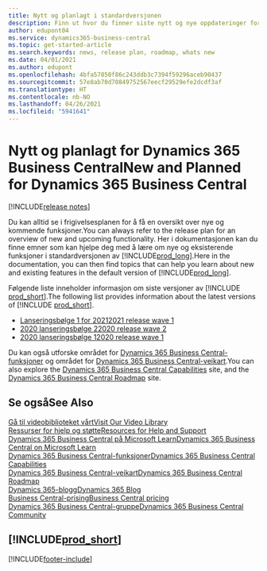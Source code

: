 ```yaml
---
title: Nytt og planlagt i standardversjonen
description: Finn ut hvor du finner siste nytt og nye oppdateringer for standardversjonen av Business Central.
author: edupont04
ms.service: dynamics365-business-central
ms.topic: get-started-article
ms.search.keywords: news, release plan, roadmap, whats new
ms.date: 04/01/2021
ms.author: edupont
ms.openlocfilehash: 4bfa57850f86c243ddb3c7394f59296aceb90437
ms.sourcegitcommit: 57e8ab70d70849752567eecf29529efe2dcdf3af
ms.translationtype: HT
ms.contentlocale: nb-NO
ms.lasthandoff: 04/26/2021
ms.locfileid: "5941641"
---
```

# <a name="new-and-planned-for-dynamics-365-business-central"></a><span data-ttu-id="9bf19-103">Nytt og planlagt for Dynamics 365 Business Central</span><span class="sxs-lookup"><span data-stu-id="9bf19-103">New and Planned for Dynamics 365 Business Central</span></span>

[!INCLUDE[release notes](includes/release-notes.md)]

<span data-ttu-id="9bf19-104">Du kan alltid se i frigivelsesplanen for å få en oversikt over nye og kommende funksjoner.</span><span class="sxs-lookup"><span data-stu-id="9bf19-104">You can always refer to the release plan for an overview of new and upcoming functionality.</span></span> <span data-ttu-id="9bf19-105">Her i dokumentasjonen kan du finne emner som kan hjelpe deg med å lære om nye og eksisterende funksjoner i standardversjonen av [!INCLUDE[prod_long](includes/prod_long.md)].</span><span class="sxs-lookup"><span data-stu-id="9bf19-105">Here in the documentation, you can then find topics that can help you learn about new and existing features in the default version of [!INCLUDE[prod_long](includes/prod_long.md)].</span></span>  

<span data-ttu-id="9bf19-106">Følgende liste inneholder informasjon om siste versjoner av [!INCLUDE [prod_short](includes/prod_short.md)].</span><span class="sxs-lookup"><span data-stu-id="9bf19-106">The following list provides information about the latest versions of [!INCLUDE [prod_short](includes/prod_short.md)].</span></span>  

* [<span data-ttu-id="9bf19-107">Lanseringsbølge 1 for 2021</span><span class="sxs-lookup"><span data-stu-id="9bf19-107">2021 release wave 1</span></span>](/dynamics365-release-plan/2021wave1/smb/dynamics365-business-central/planned-features)  
* [<span data-ttu-id="9bf19-108">2020 lanseringsbølge 2</span><span class="sxs-lookup"><span data-stu-id="9bf19-108">2020 release wave 2</span></span>](/dynamics365-release-plan/2020wave2/smb/dynamics365-business-central/planned-features)  
* [<span data-ttu-id="9bf19-109">2020 lanseringsbølge 1</span><span class="sxs-lookup"><span data-stu-id="9bf19-109">2020 release wave 1</span></span>](/dynamics365-release-plan/2020wave1/dynamics365-business-central/planned-features)  

<span data-ttu-id="9bf19-110">Du kan også utforske området for [Dynamics 365 Business Central-funksjoner](https://dynamics.microsoft.com/business-central/capabilities/) og området for [Dynamics 365 Business Central-veikart](https://dynamics.microsoft.com/roadmap/business-central/).</span><span class="sxs-lookup"><span data-stu-id="9bf19-110">You can also explore the [Dynamics 365 Business Central Capabilities](https://dynamics.microsoft.com/business-central/capabilities/) site, and the [Dynamics 365 Business Central Roadmap](https://dynamics.microsoft.com/roadmap/business-central/) site.</span></span>  

<!--comment out for 3 days[![RSS Subscription](/dynamics365-release-plan/media/feed-icon.png "RSS Subscription")](https://go.microsoft.com/fwlink/?linkid=2161350) Updates to Dynamics 365 Business Central documentation-->

## <a name="see-also"></a><span data-ttu-id="9bf19-111">Se også</span><span class="sxs-lookup"><span data-stu-id="9bf19-111">See Also</span></span>

[<span data-ttu-id="9bf19-112">Gå til videobiblioteket vårt</span><span class="sxs-lookup"><span data-stu-id="9bf19-112">Visit Our Video Library</span></span>](across-videos.md)  
[<span data-ttu-id="9bf19-113">Ressurser for hjelp og støtte</span><span class="sxs-lookup"><span data-stu-id="9bf19-113">Resources for Help and Support</span></span>](product-help-and-support.md)  
[<span data-ttu-id="9bf19-114">Dynamics 365 Business Central på Microsoft Learn</span><span class="sxs-lookup"><span data-stu-id="9bf19-114">Dynamics 365 Business Central on Microsoft Learn</span></span>](/learn/dynamics365/business-central?WT.mc_id=dyn365bc_landingpage-docs)  
[<span data-ttu-id="9bf19-115">Dynamics 365 Business Central-funksjoner</span><span class="sxs-lookup"><span data-stu-id="9bf19-115">Dynamics 365 Business Central Capabilities</span></span>](https://dynamics.microsoft.com/business-central/capabilities/)  
[<span data-ttu-id="9bf19-116">Dynamics 365 Business Central-veikart</span><span class="sxs-lookup"><span data-stu-id="9bf19-116">Dynamics 365 Business Central Roadmap</span></span>](https://dynamics.microsoft.com/roadmap/business-central/)  
[<span data-ttu-id="9bf19-117">Dynamics 365-blogg</span><span class="sxs-lookup"><span data-stu-id="9bf19-117">Dynamics 365 Blog</span></span>](https://cloudblogs.microsoft.com/dynamics365/it/product/business-central/)  
[<span data-ttu-id="9bf19-118">Business Central-prising</span><span class="sxs-lookup"><span data-stu-id="9bf19-118">Business Central pricing</span></span>](https://dynamics.microsoft.com/business-central/overview/#pricing)  
[<span data-ttu-id="9bf19-119">Dynamics 365 Business Central-gruppe</span><span class="sxs-lookup"><span data-stu-id="9bf19-119">Dynamics 365 Business Central Community</span></span>](https://community.dynamics.com/business/)

## [!INCLUDE[prod_short](includes/free_trial_md.md)]

[!INCLUDE[footer-include](includes/footer-banner.md)]